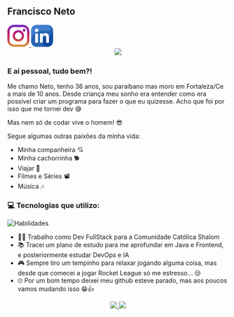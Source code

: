 ## Francisco Neto
<div style="display:inline-block">
  <a href="https://www.instagram.com/nietows" target="_blank">
    <img style="width:50px" src="https://github.com/francdsneto/francdsneto/blob/main/instagram.png"/>
  </a>
  <a href="https://www.linkedin.com/in/francdsneto" target="_blank">
    <img style="width:50px" src="https://github.com/francdsneto/francdsneto/blob/main/linkedin.png"/>
  </a>
</div>

<div align="center">
  <img src="https://media1.tenor.com/images/4233b0b35333a19bfe7b0685fd58e87b/tenor.gif?itemid=16438983"/>
</div>

### E ai pessoal, tudo bem?!

Me chamo Neto, tenho 36 anos, sou paraíbano mas moro em Fortaleza/Ce a mais de 10 anos.
Desde criança meu sonho era entender como era possível criar um programa para fazer o que eu quizesse.
Acho que foi por isso que me tornei dev 😅

Mas nem só de codar vive o homem! 😎

Segue algumas outras paixões da minha vida:

- Minha companheira 💘
- Minha cachorrinha 🐕
- Viajar 🛫
- Filmes e Séries 📽️
- Música 🎶

### 💻 Tecnologias que utilizo:
![Habilidades](https://devicons.dev.br/icons?icon=Java,Spring,MySQL,JavaScript,HTML,CSS,Angular&theme=dark)

- 👨‍💻 Trabalho como Dev FullStack para a Comunidade Católica Shalom
- 📚 Tracei um plano de estudo para me aprofundar em Java e Frontend, e posteriormente estudar DevOps e IA
- 🎮 Sempre tiro um tempinho para relaxar jogando alguma coisa, mas desde que comecei a jogar Rocket League só me estresso... 😒
- 🙄 Por um bom tempo deixei meu github esteve parado, mas aos poucos vamos mudando isso 😁👍 

<p align="center">
    <a href="https://github.com/francdsneto">
      <img height="180em" src="https://github-readme-stats-eight-theta.vercel.app/api?username=francdsneto&show_icons=true&theme=algolia&include_all_commits=true&count_private=true"/>
      <img height="180em" src="https://github-readme-stats-eight-theta.vercel.app/api/top-langs/?username=francdsneto&layout=compact&langs_count=8&theme=algolia"/>
    </a>
</p>
